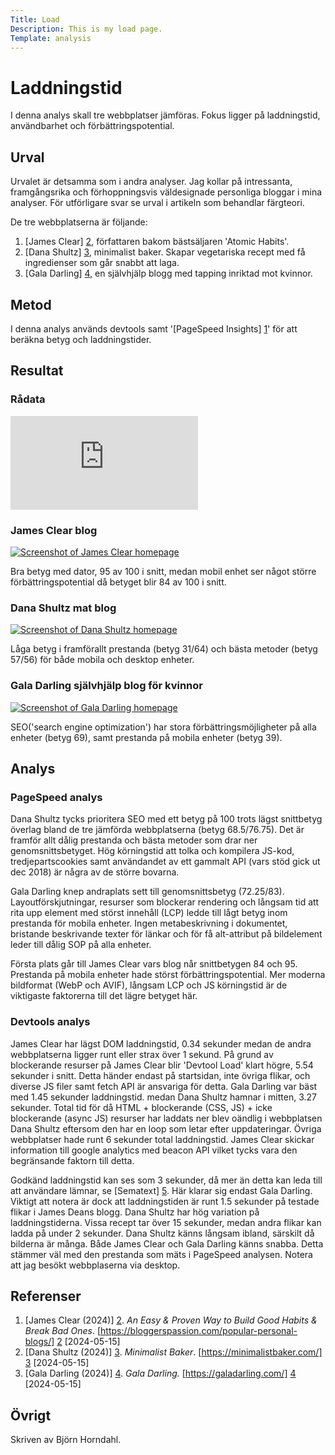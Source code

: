 ```yaml
---
Title: Load
Description: This is my load page.
Template: analysis
---
```


Laddningstid
=======================

I denna analys skall tre webbplatser jämföras. Fokus ligger på laddningstid, användbarhet och förbättringspotential.

Urval
-----------------------
Urvalet är detsamma som i andra analyser. Jag kollar på intressanta, framgångsrika och förhoppningsvis väldesignade personliga bloggar i mina analyser. För utförligare svar se urval i artikeln som behandlar färgteori.

De tre webbplatserna är följande:

1. [James Clear] [2], författaren bakom bästsäljaren 'Atomic Habits'.
2. [Dana Shultz] [3], minimalist baker. Skapar vegetariska recept med få ingredienser som går snabbt att laga.
3. [Gala Darling] [4], en självhjälp blogg med tapping inriktad mot kvinnor.

Metod
-----------------------

I denna analys används devtools samt '[PageSpeed Insights] [1]' för att beräkna betyg och laddningstider.

Resultat
-----------------------

### Rådata

<div class="embed-container">
<iframe src="https://docs.google.com/spreadsheets/d/e/2PACX-1vQ_yF8WpA-WAJI4pu4Ynz5A0x3uG7Qv5lfmyOOJCSKrmY-hRBu6vxfp4YvhQv61sjjYkn5tkE0DNZTU/pubhtml?widget=true&amp;headers=false" frameborder="0" allowfullscreen title="Raw data"></iframe>
</div>

### James Clear blog

<a href="%base_url%/image/James_Clear.png" target="_blank" aria-label="Screenshot of James Clear homepage">
    <picture>
        <source media="(min-width: 768px)" srcset="../image/James_Clear.png?width=50%&save-as=jpg">
        <source media="(min-width: 376px)" srcset="../image/James_Clear.png?w=767&save-as=jpg">
        <img src="../image/James_Clear.png?save-as=jpg" alt="Screenshot of James Clear homepage" class="center" title="Screenshot of James Clear homepage">
    </picture>
</a>

Bra betyg med dator, 95 av 100 i snitt, medan mobil enhet ser något större förbättringspotential då betyget blir 84 av 100 i snitt. 

### Dana Shultz mat blog

<a href="%base_url%/image/minimalist_baker.png" target="_blank" aria-label="Screenshot of Dana Shultz homepage">
    <picture>
        <source media="(min-width: 768px)" srcset="../image/minimalist_baker.png?width=50%&save-as=jpg">
        <source media="(min-width: 376px)" srcset="../image/minimalist_baker.png?w=767&save-as=jpg">
        <img src="../image/minimalist_baker.png?save-as=jpg" alt="Screenshot of Dana Shultz homepage" class="center" title="Screenshot of Dana Shultz homepage">
    </picture>
</a>

Låga betyg i framförallt prestanda (betyg 31/64) och bästa metoder (betyg 57/56) för både mobila och desktop enheter. 

### Gala Darling självhjälp blog för kvinnor

<a href="%base_url%/image/Gala_Darling.png" target="_blank" aria-label="Screenshot of Gala Darling homepage">
    <picture>
        <source media="(min-width: 768px)" srcset="../image/Gala_Darling.png?width=50%&save-as=jpg">
        <source media="(min-width: 376px)" srcset="../image/Gala_Darling.png?w=767&save-as=jpg">
        <img src="../image/Gala_Darling.png?save-as=jpg" alt="Screenshot of Gala Darling homepage" class="center" title="Screenshot of Gala Darling homepage">
    </picture>
</a>

SEO('search engine optimization') har stora förbättringsmöjligheter på alla enheter (betyg 69), samt prestanda på mobila enheter (betyg 39).

Analys
-----------------------

### PageSpeed analys

Dana Shultz tycks prioritera SEO med ett betyg på 100 trots lägst snittbetyg överlag bland de tre jämförda webbplatserna (betyg 68.5/76.75). Det är framför allt dålig prestanda och bästa metoder som drar ner genomsnittsbetyget. Hög körningstid att tolka och kompilera JS-kod, tredjepartscookies samt användandet av ett gammalt API (vars stöd gick ut dec 2018) är några av de större bovarna.

Gala Darling knep andraplats sett till genomsnittsbetyg (72.25/83). Layoutförskjutningar, resurser som blockerar rendering och långsam tid att rita upp element med störst innehåll (LCP) ledde till lågt betyg inom prestanda för mobila enheter. Ingen metabeskrivning i dokumentet, bristande beskrivande texter för länkar och för få alt-attribut på bildelement leder till dålig SOP på alla enheter.

Första plats går till James Clear vars blog når snittbetygen 84 och 95. Prestanda på mobila enheter hade störst förbättringspotential. Mer moderna bildformat (WebP och AVIF), långsam LCP och JS körningstid är de viktigaste faktorerna till det lägre betyget här.

### Devtools analys

James Clear har lägst DOM laddningstid, 0.34 sekunder medan de andra webbplatserna ligger runt eller strax över 1 sekund. På grund av blockerande resurser på James Clear blir 'Devtool Load' klart högre, 5.54 sekunder i snitt. Detta händer endast på startsidan, inte övriga flikar, och diverse JS filer samt fetch API är ansvariga för detta. Gala Darling var bäst med 1.45 sekunder laddningstid. medan Dana Shultz hamnar i mitten, 3.27 sekunder. Total tid för då HTML + blockerande (CSS, JS) + icke blockerande (async JS) resurser har laddats ner blev oändlig i webbplatsen Dana Shultz eftersom den har en loop som letar efter uppdateringar. Övriga webbplatser hade runt 6 sekunder total laddningstid. James Clear skickar information till google analytics med beacon API vilket tycks vara den begränsande faktorn till detta. 

Godkänd laddningstid kan ses som 3 sekunder, då mer än detta kan leda till att användare lämnar, se [Sematext] [5]. Här klarar sig endast Gala Darling. Viktigt att notera är dock att laddningstiden är runt 1.5 sekunder på testade flikar i James Deans blogg. Dana Shultz har hög variation på laddningstiderna. Vissa recept tar över 15 sekunder, medan andra flikar kan ladda på under 2 sekunder. Dana Shultz känns långsam ibland, särskilt då bilderna är många. Både James Clear och Gala Darling känns snabba. Detta stämmer väl med den prestanda som mäts i PageSpeed analysen. Notera att jag besökt webbplaserna via desktop.

Referenser
-----------------------

1. [James Clear (2024)] [2]. *An Easy & Proven Way to Build Good Habits & Break Bad Ones*. [https://bloggerspassion.com/popular-personal-blogs/] [2] [2024-05-15]
2. [Dana Shultz (2024)] [3]. *Minimalist Baker*. [https://minimalistbaker.com/] [3] [2024-05-15]
3. [Gala Darling (2024)] [4]. *Gala Darling.* [https://galadarling.com/] [4] [2024-05-15]

Övrigt
-----------------------

Skriven av Björn Horndahl.

[1]: https://pagespeed.web.dev/ "PageSpeed Insights"
[2]: https://jamesclear.com/ "Build Good Habits & Break Bad Ones"
[3]: https://minimalistbaker.com/ "Minimalist Baker"
[4]: https://galadarling.com/ "Self proclaimed professional optimist"
[5]: https://sematext.com/glossary/page-load-time/ "Sematext"
